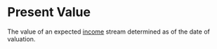 # Present Value
The value of an expected [income](income-cashflows.md) stream determined as of the date of valuation. 